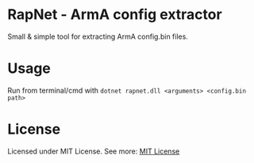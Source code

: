 # RapNet - ArmA config extractor
Small & simple tool for extracting ArmA config.bin files.

# Usage
Run from terminal/cmd with `dotnet rapnet.dll <arguments> <config.bin path>`

# License
Licensed under MIT License. See more: [MIT License](https://github.com/JokkeeZ/RapNet/blob/master/LICENSE)
